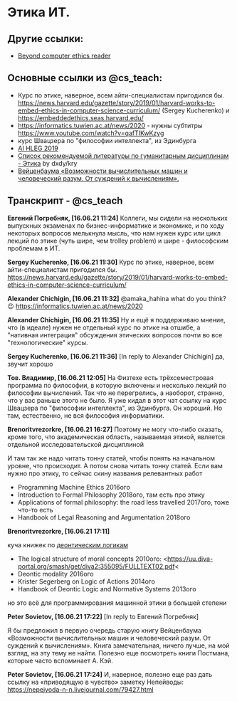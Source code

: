 # Этика ИТ.

## Другие ссылки:

- [Beyond computer ethics reader](https://www.cs.ucdavis.edu/~rogaway/classes/188/materials/reader.html)

## Основные ссылки из @cs_teach:

- Курс по этике, наверное, всем айти-специалистам пригодился бы. <https://news.harvard.edu/gazette/story/2019/01/harvard-works-to-embed-ethics-in-computer-science-curriculum/> (Sergey Kucherenko) и https://embeddedethics.seas.harvard.edu/
- https://informatics.tuwien.ac.at/news/2020 - нужны субтитры https://www.youtube.com/watch?v=qafTIKwKzyg
- курс Швацзера по "философии интеллекта", из Эдинбурга
- [AI HLEG 2019](https://digital-strategy.ec.europa.eu/en/library/assessment-list-trustworthy-artificial-intelligence-altai-self-assessment)
- [Список рекомендуемой литературы по гуманитарным дисциплинам - Этика](https://dxdy.ru/post1034193.html#p1034193) by dxdy/kry
- [Вейценбаума «Возможности вычислительных машин и человеческий разум. От суждений к вычислениям».](http://www.kouzdra.ru/page/texts/weizenbaum/)

## Транскрипт - @cs_teach

**Евгений Погребняк, [16.06.21 11:24]**
Коллеги, мы сидели на нескольких выпускных экзаменах по бизнес-информатике и экономике, и по ходу некоторых вопросов мелькнула мысль, что нам нужен курс или цикл лекций по этике (чуть шире, чем trolley  problem) и шире - философским проблемам в ИТ.

**Sergey Kucherenko, [16.06.21 11:30]**
Курс по этике, наверное, всем айти-специалистам пригодился бы.
<https://news.harvard.edu/gazette/story/2019/01/harvard-works-to-embed-ethics-in-computer-science-curriculum/>

**Alexander Chichigin, [16.06.21 11:32]**
@amaka_hahina what do you think? 😉
<https://informatics.tuwien.ac.at/news/2020>

**Alexander Chichigin, [16.06.21 11:35]**
Ну и ещё я поддерживаю мнение, что (в идеале) нужен не отдельный курс по этике на отшибе, а "нативная интеграция" обсуждения этических вопросов почти во все "технологические" курсы.

**Sergey Kucherenko, [16.06.21 11:36]**
[In reply to Alexander Chichigin]
да, звучит хорошо

**Тов. Владимир, [16.06.21 12:05]**
На Физтехе есть трёхсеместровая программа по философии, в которую включены и несколько лекций по философии вычислений.
Так что не перегрелись, а наоборот, странно, что у вас раньше этого не было.
Я уже кидал в этот чат ссылку на курс Швацзера по "философии интеллекта", из Эдинбурга. Он хороший.
Но там, естественно, не вся философия информатики.

**Brenoritvrezorkre, [16.06.21 16:27]**
Поэтому не могу что-либо сказать, кроме того, что академическая область, называемая этикой, является отдельной исследовательской дисциплиной

И там так же надо читать тонну статей, чтобы понять на начальном уровне, что происходит. А потом снова читать тонну статей.
Если вам нужно про этику, то сейчас скину названия релевантных работ

- Programming Machine Ethics 2016ого
- Introduction to Formal Philosophy 2018ого, там есть про этику
- Applications of formal philosophy: the road less travelled 2017ого, тоже что-то есть
- Handbook of Legal Reasoning and Argumentation 2018ого

**Brenoritvrezorkre, [16.06.21 17:11]**

куча книжек по [деонтическим логикам](https://ru.wikipedia.org/wiki/%D0%94%D0%B5%D0%BE%D0%BD%D1%82%D0%B8%D1%87%D0%B5%D1%81%D0%BA%D0%B0%D1%8F_%D0%BB%D0%BE%D0%B3%D0%B8%D0%BA%D0%B0)

- The logical structure of moral concepts 2010ого:
<https://uu.diva-portal.org/smash/get/diva2:355095/FULLTEXT02.pdf<
- Deontic modality 2016ого
- Krister Segerberg on Logic of Actions 2014ого
- Handbook of Deontic Logic and Normative Systems 2013ого

но это всё для программирования машинной этики в большей степени

**Peter Sovietov, [16.06.21 17:22]**
[In reply to Евгений Погребняк]

Я бы предложил в первую очередь старую книгу Вейценбаума «Возможности вычислительных машин и человеческий разум. От суждений к вычислениям». Книга замечательная, ничего лучше, на мой взгляд, на эту тему не найти. Полезно еще посмотреть книги Постмана, которые часто вспоминает А. Кэй.

**Peter Sovietov, [16.06.21 17:24]**
И, наверное, полезно еще раз дать ссылку на «приводящую в чувство» заметку Непейводы: 
<https://nepejvoda-n-n.livejournal.com/79427.html>
